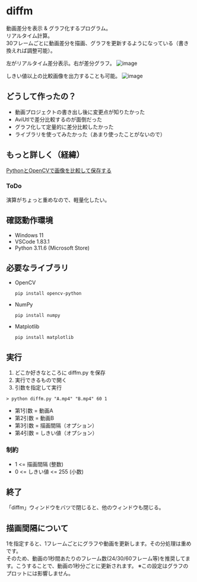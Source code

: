 # diffm
動画差分を表示 & グラフ化するプログラム。  
リアルタイム計算。  
30フレームごとに動画差分を描画、グラフを更新するようになっている（書き換えれば調整可能）。  

左がリアルタイム差分表示。右が差分グラフ。
![image](https://github.com/Tsut-ps/diffm/assets/73014392/9d305d27-b9a9-46fd-a404-c967f4a8ddfd)

しきい値以上の比較画像を出力することも可能。
![image](https://github.com/Tsut-ps/diffm/assets/73014392/ba69f87a-c8a8-4f0e-9ed2-be21ae33ee5a)

## どうして作ったの？
- 動画プロジェクトの書き出し後に変更点が知りたかった
- AviUtlで差分比較するのが面倒だった
- グラフ化して定量的に差分比較したかった
- ライブラリを使ってみたかった（あまり使ったことがないので）

## もっと詳しく（経緯）
[PythonとOpenCVで画像を比較して保存する](https://scrapbox.io/Tsut-ps/Python%E3%81%A8OpenCV%E3%81%A7%E7%94%BB%E5%83%8F%E3%82%92%E6%AF%94%E8%BC%83%E3%81%97%E3%81%A6%E4%BF%9D%E5%AD%98%E3%81%99%E3%82%8B)

### ToDo
演算がちょっと重めなので、軽量化したい。

## 確認動作環境
- Windows 11
- VSCode 1.83.1
- Python 3.11.6 (Microsoft Store)

## 必要なライブラリ
- OpenCV  
  ```
  pip install opencv-python
  ```
- NumPy
  ```
  pip install numpy
  ```
- Matplotlib
  ```
  pip install matplotlib
  ```

## 実行
1. どこか好きなところに diffm.py を保存
1. 実行できるもので開く
1. 引数を指定して実行  

```
> python diffm.py "A.mp4" "B.mp4" 60 1
```

- 第1引数 = 動画A
- 第2引数 = 動画B
- 第3引数 = 描画間隔（オプション）
- 第4引数 = しきい値（オプション）


### 制約
- 1 <= 描画間隔 (整数)
- 0 <= しきい値 <= 255 (小数)

## 終了
「diffm」ウィンドウをバツで閉じると、他のウィンドウも閉じる。

## 描画間隔について
1を指定すると、1フレームごとにグラフや動画を更新します。その分処理は重めです。  
そのため、動画の1秒間あたりのフレーム数(24/30/60フレーム等)を推奨してます。こうすることで、動画の1秒分ごとに更新されます。
※この設定はグラフのプロットには影響しません。
